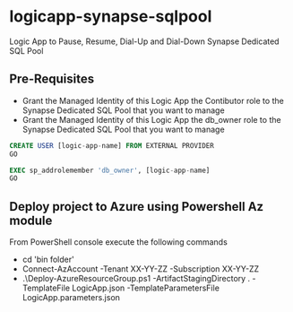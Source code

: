 # logicapp-synapse-sqlpool
Logic App to Pause, Resume, Dial-Up and Dial-Down Synapse Dedicated SQL Pool

## Pre-Requisites
 - Grant the Managed Identity of this Logic App the Contibutor role to the Synapse Dedicated SQL Pool that you want to manage
 - Grant the Managed Identity of this Logic App the db_owner role to the Synapse Dedicated SQL Pool that you want to manage
```sql
CREATE USER [logic-app-name] FROM EXTERNAL PROVIDER
GO

EXEC sp_addrolemember 'db_owner', [logic-app-name]
GO
```
## Deploy project to Azure using Powershell Az module
From PowerShell console execute the following commands
- cd 'bin folder'
- Connect-AzAccount -Tenant XX-YY-ZZ -Subscription XX-YY-ZZ
- .\Deploy-AzureResourceGroup.ps1 -ArtifactStagingDirectory . -TemplateFile LogicApp.json -TemplateParametersFile LogicApp.parameters.json
